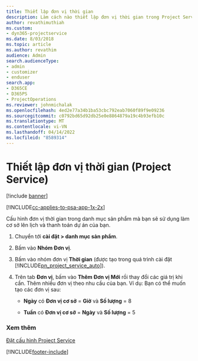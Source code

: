 ```yaml
---
title: Thiết lập đơn vị thời gian
description: Làm cách nào thiết lập đơn vị thời gian trong Project Service
author: revathimuthiah
ms.custom:
- dyn365-projectservice
ms.date: 8/03/2018
ms.topic: article
ms.author: revathim
audience: Admin
search.audienceType:
- admin
- customizer
- enduser
search.app:
- D365CE
- D365PS
- ProjectOperations
ms.reviewer: johnmichalak
ms.openlocfilehash: 4ed2e77a34b1ba53cbc792eab7060f89f9e09236
ms.sourcegitcommit: c0792bd65d92db25e0e8864879a19c4b93efb10c
ms.translationtype: MT
ms.contentlocale: vi-VN
ms.lasthandoff: 04/14/2022
ms.locfileid: "8589314"
---
```

# <a name="set-up-time-units-project-service"></a>Thiết lập đơn vị thời gian (Project Service)

[!include [banner](../includes/psa-now-project-operations.md)]

[!INCLUDE[cc-applies-to-psa-app-1x-2x](../includes/cc-applies-to-psa-app-1x-2x.md)]

Cấu hình đơn vị thời gian trong danh mục sản phẩm mà bạn sẽ sử dụng làm cơ sở lên lịch và thanh toán dự án của bạn.  
  
1. Chuyển tới **cài đặt > danh mục sản phẩm**.  
  
2. Bấm vào **Nhóm Đơn vị**.  
  
3. Bấm vào nhóm đơn vị **Thời gian** (được tạo trong quá trình cài đặt [!INCLUDE[pn_project_service_auto](../includes/pn-project-service-auto.md)]).  
  
4. Trên tab **Đơn vị**, bấm vào **Thêm Đơn vị Mới** rồi thay đổi các giá trị khi cần. Thêm nhiều đơn vị theo nhu cầu của bạn. Ví dụ: Bạn có thể muốn tạo các đơn vị sau:  
  
   - **Ngày** có **Đơn vị cơ sở** = **Giờ** và **Số lượng** = 8  
  
   - **Tuần** có **Đơn vị cơ sở** = **Ngày** và **Số lượng** = 5  
  
### <a name="see-also"></a>Xem thêm  
 [Đặt cấu hình Project Service](../psa/configure.md)


[!INCLUDE[footer-include](../includes/footer-banner.md)]
